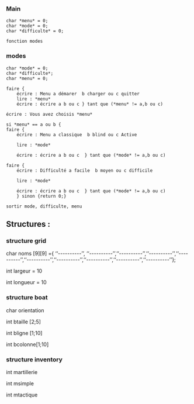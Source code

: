 ﻿

### Main

    char *menu* = 0; 
    char *mode* = 0;
    char *difficulte* = 0;
    
    fonction modes
    
    

### modes

    char *mode* = 0;
    char *difficulte*;
    char *menu* = 0; 
    
    faire {
        écrire : Menu a démarer  b charger ou c quitter
        lire : *menu*
        écrire : écrire a b ou c } tant que (*menu* != a,b ou c)
    
    écrire : Vous avez choisis *menu*
    
    si *menu* == a ou b {
    faire {
        écrire : Menu a classique  b blind ou c Active
    
        lire : *mode*
    
        écrire : écrire a b ou c  } tant que (*mode* != a,b ou c)
    
    faire {
        écrire : Difficulté a facile  b moyen ou c difficile
    
        lire : *mode*
    
        écrire : écrire a b ou c  } tant que (*mode* != a,b ou c)
        } sinon {return 0;}
    
    sortir mode, difficulte, menu
        

## Structures :

### structure grid

char noms [9][9] ={ ‘‘----------’’, ‘‘----------’’,‘‘----------’’,‘‘----------’’,‘‘----------’’,‘‘----------’’,‘‘----------’’,‘‘----------’’,‘‘----------’’,‘‘----------’’};

int largeur = 10

int longueur = 10

### structure boat

char orientation

int btaille [2;5]

int bligne [1;10]

int bcolonne[1;10]

### structure inventory

int martillerie

int msimple

int mtactique


